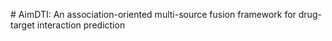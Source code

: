#   AimDTI : An association-oriented multi-source fusion framework for drug-target interaction prediction
 
 
